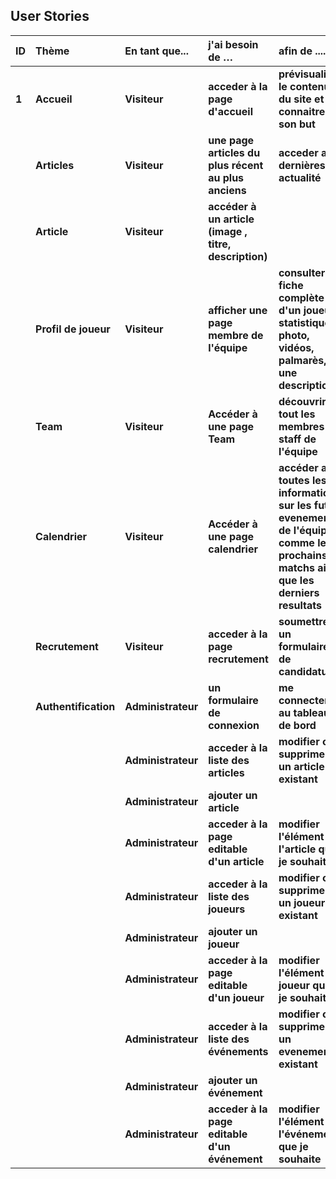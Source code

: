 ﻿## User Stories

| **ID** | **Thème**            | **En tant que...** | **j'ai besoin de …**                                  | **afin de ....**                                                                                                                        |
| :----- | :------------------- | :----------------- | :---------------------------------------------------- | :-------------------------------------------------------------------------------------------------------------------------------------- |
| **1**  | **Accueil**          | **Visiteur**       | **acceder à la page d'accueil**                       | **prévisualiser le contenu du site et connaitre son but**                                                                               |
|        | **Articles**         | **Visiteur**       | **une page articles du plus récent au plus anciens**  | **acceder au dernières actualité**                                                                                                      |
|        | **Article**          | **Visiteur**       | **accéder à un article (image , titre, description)** |                                                                                                                                         |
|        | **Profil de joueur** | **Visiteur**       | **afficher une page membre de l'équipe**              | **consulter la fiche complète d'un joueur statistique , photo, vidéos, palmarès, une description)**                                     |
|        | **Team**             | **Visiteur**       | **Accéder à une page Team**                           | **découvrir tout les membres et staff de l'équipe**                                                                                     |
|        | **Calendrier**       | **Visiteur**       | **Accéder à une page calendrier**                     | **accéder a toutes les informations sur les futur evenements de l'équipes comme les prochains matchs ainsi que les derniers resultats** |
|        | **Recrutement**      | **Visiteur**       | **acceder à la page recrutement**                     | **soumettre un formulaire de candidature**                                                                                              |
|        | **Authentification** | **Administrateur** | **un formulaire de connexion**                        | **me connecter au tableau de bord**                                                                                                     |
|        |                      | **Administrateur** | **acceder à la liste des articles**                   | **modifier ou supprimer un article existant**                                                                                           |
|        |                      | **Administrateur** | **ajouter un article**                                |                                                                                                                                         |
|        |                      | **Administrateur** | **acceder à la page editable d'un article**           | **modifier l'élément de l'article que je souhaite**                                                                                     |
|        |                      | **Administrateur** | **acceder à la liste des joueurs**                    | **modifier ou supprimer un joueur existant**                                                                                            |
|        |                      | **Administrateur** | **ajouter un joueur**                                 |                                                                                                                                         |
|        |                      | **Administrateur** | **acceder à la page editable d'un joueur**            | **modifier l'élément du joueur que je souhaite**                                                                                        |
|        |                      | **Administrateur** | **acceder à la liste des événements**                 | **modifier ou supprimer un evenement existant**                                                                                         |
|        |                      | **Administrateur** | **ajouter un événement**                              |                                                                                                                                         |
|        |                      | **Administrateur** | **acceder à la page editable d'un événement**         | **modifier l'élément de l'événement que je souhaite**                                                                                   |
